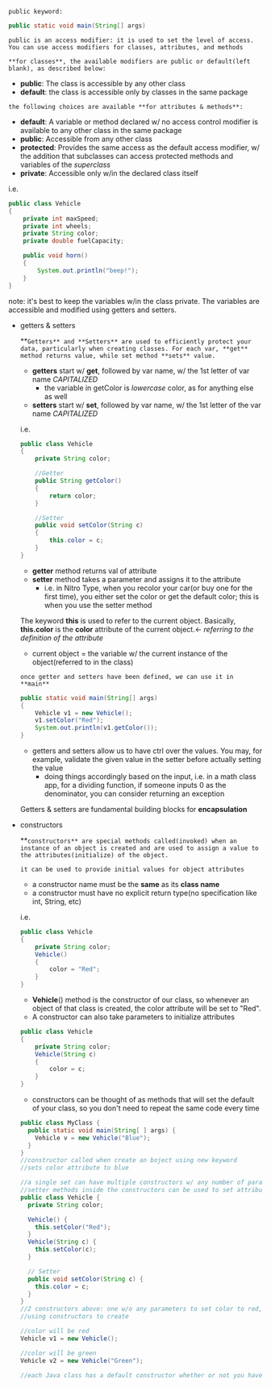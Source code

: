 `public keyword:`

```java
public static void main(String[] args)
```

`public is an access modifier: it is used to set the level of access. You can use access modifiers for classes, attributes, and methods`

`**for classes**, the available modifiers are public or default(left blank), as described below:`

-   **public**: The class is accessible by any other class
-   **default**: the class is accessible only by classes in the same package

`the following choices are available **for attributes & methods**:`

-   **default**: A variable or method declared w/ no access control modifier is available to any other class in the same package
-   **public**: Accessible from any other class
-   **protected**: Provides the same access as the default access modifier, w/ the addition that subclasses can access protected methods and variables of the _superclass_
-   **private**: Accessible only w/in the declared class itself

i.e.

```java
public class Vehicle
{
	private int maxSpeed;
	private int wheels;
	private String color;
	private double fuelCapacity;

	public void horn()
	{
		System.out.println("beep!");
	}
}
```

note: it's best to keep the variables w/in the class private. The variables are accessible and modified using getters and setters.

-   getters & setters
    
    \*\*`Getters** and **Setters** are used to efficiently protect your data, particularly when creating classes. For each var, **get** method returns value, while set method **sets** value.`
    
    -   **getters** start w/ **get**, followed by var name, w/ the 1st letter of var name _CAPITALIZED_
        -   the variable in getColor is _lowercase_ color, as for anything else as well
    -   **setters** start w/ **set**, followed by var name, w/ the 1st letter of the var name _CAPITALIZED_
    
    i.e.
    
    ```java
    public class Vehicle
    {
    	private String color;
    
    	//Getter
    	public String getColor()
    	{
    		return color;
    	}
    
    	//Setter
    	public void setColor(String c)
    	{
    		this.color = c;
    	}
    }
    ```
    
    -   **getter** method returns val of attribute
    -   **setter** method takes a parameter and assigns it to the attribute
        -   i.e. in Nitro Type, when you recolor your car(or buy one for the first time), you either set the color or get the default color; this is when you use the setter method
    
    The keyword **this** is used to refer to the current object. Basically, **this.color** is the **color** attribute of the current object.← _referring to the definition of the attribute_
    
    -   current object = the variable w/ the current instance of the object(referred to in the class)
    
    `once getter and setters have been defined, we can use it in **main**`
    
    ```java
    public static void main(String[] args)
    {
    	Vehicle v1 = new Vehicle();
    	v1.setColor("Red");
    	System.out.println(v1.getColor());
    }
    ```
    
    -   getters and setters allow us to have ctrl over the values. You may, for example, validate the given value in the setter before actually setting the value
        -   doing things accordingly based on the input, i.e. in a math class app, for a dividing function, if someone inputs 0 as the denominator, you can consider returning an exception
    
    Getters & setters are fundamental building blocks for **encapsulation**
    
-   constructors
    
    \*\*`constructors** are special methods called(invoked) when an instance of an object is created and are used to assign a value to the attributes(initialize) of the object.`
    
    `it can be used to provide initial values for object attributes`
    
    -   a constructor name must be the **same** as its **class name**
    -   a constructor must have no explicit return type(no specification like int, String, etc)
    
    i.e.
    
    ```java
    public class Vehicle
    {
    	private String color;
    	Vehicle()
    	{
    		color = "Red";
    	}
    }
    ```
    
    -   **Vehicle**() method is the constructor of our class, so whenever an object of that class is created, the color attribute will be set to "Red".
    -   A constructor can also take parameters to initialize attributes
    
    ```java
    public class Vehicle
    {
    	private String color;
    	Vehicle(String c)
    	{
    		color = c;
    	}
    }
    ```
    
    -   constructors can be thought of as methods that will set the default of your class, so you don't need to repeat the same code every time
    
    ```java
    public class MyClass {
      public static void main(String[ ] args) {
        Vehicle v = new Vehicle("Blue");
      }
    }
    //constructor called when create an boject using new keyword
    //sets color attribute to blue
    ```
    
    ```java
    //a single set can have multiple constructors w/ any number of parameters
    //setter methods inside the constructors can be used to set attribute values
    public class Vehicle {
      private String color;
    
      Vehicle() {
        this.setColor("Red");
      }
      Vehicle(String c) {
        this.setColor(c);
      }
    
      // Setter
      public void setColor(String c) {
        this.color = c;
      }
    }
    //2 constructors above: one w/o any parameters to set color to red, the other accepts a parameter and assigns to attribute
    //using constructors to create
    
    //color will be red
    Vehicle v1 = new Vehicle();
    
    //color will be green
    Vehicle v2 = new Vehicle("Green");
    
    //each Java class has a default constructor whether or not you have done anything yet
    ```